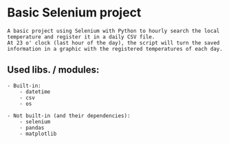 # Basic Selenium project #
    A basic project using Selenium with Python to hourly search the local temperature and register it in a daily CSV file.
    At 23 o' clock (last hour of the day), the script will turn the saved information in a graphic with the registered temperatures of each day.

## Used libs. / modules:
    - Built-in:
        - datetime
        - csv
        - os
        
    - Not built-in (and their dependencies):
        - selenium
        - pandas
        - matplotlib

